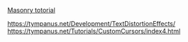 [Masonry totorial](https://masonry.desandro.com/options.html#fitwidth)

https://tympanus.net/Development/TextDistortionEffects/
https://tympanus.net/Tutorials/CustomCursors/index4.html
